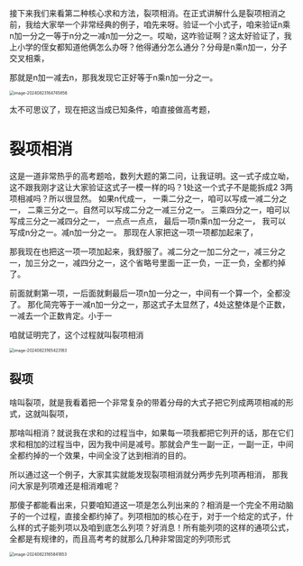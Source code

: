 接下来我们来看第二种核心求和方法，裂项相消。在正式讲解什么是裂项相消之前，我给大家举一个非常经典的例子，咱先来呀。验证一个小式子，咱来验证n乘n加一分之一等于n分之一减n加一分之一。哎呦，这咋验证啊？这太好验证了，我上小学的侄女都知道他俩怎么办呀？他得通分怎么通分？分母是n乘n加一，分子交叉相乘，

那就是n加一减去n，那我发现它正好等于n乘n加一分之一。

<img src="/Users/yuebinghui/Documents/program/github/note/images/image-20240823164745856.png" alt="image-20240823164745856" style="zoom:50%;" />

太不可思议了，现在把这当成已知条件，咱直接做高考题，

# 裂项相消

这是一道非常热乎的高考题哈，数列大题的第二问，让我证明。这一式子成立呦，这不跟我刚才这让大家验证这式子一模一样的吗？1处这一个式子不是能拆成2 3两项相减吗？所以很显然。
如果n代成一，
一乘二分之一，咱可以写成一减二分之一，
二乘三分之一。自然可以写成二分之一减三分之一。
三乘四分之一，咱可以写成三分之一减四分之一，
一点点一点点，
最后一项n乘n加一分之一，
我可以写成n分之一。减n加一分之一。
那现在人家把这一项一项都加起来了，

那我现在也把这一项一项加起来，我舒服了。减二分之一加二分之一，减三分之一，加三分之一，减四分之一，这个省略号里面一正一负，一正一负，全都约掉了。

前面就剩第一项，一后面就剩最后一项n加一分之一，中间有一个算一个，全都没了。
那化简完等于一减n加一分之一，那这式子太显然了，4处这整体是个正数，
一减去一个正数肯定。小于一

咱就证明完了，这个过程就叫裂项相消

<img src="/Users/yuebinghui/Documents/program/github/note/images/image-20240823165423183.png" alt="image-20240823165423183" style="zoom:50%;" />

## 裂项

啥叫裂项，就是我看着把一个非常复杂的带着分母的大式子把它列成两项相减的形式，这就叫裂项，

那啥叫相消？就说我在求和的过程当中，如果每一项我都把它列开的话，那在它们求和相加的过程当中，因为我中间是减号。那就会产生一副一正，一副一正，中间全都约掉的一个效果，中间全没了达到相消的目的。

所以通过这一个例子，大家其实就能发现裂项相消就分两步先列项再相消，
那我问大家是列项难还是相消难呢？

那傻子都能看出来，只要咱知道这一项是怎么列出来的？相消是一个完全不用动脑子的一个过程，直接全都约掉了。列项相加的核心在于，对于一个给定的式子，什么样的式子能列项以及咱到底怎么列项？好消息！所有能列项的这样的通项公式，全都是有规律的，而且高考考的就那么几种非常固定的列项形式

<img src="/Users/yuebinghui/Documents/program/github/note/images/image-20240823165841853.png" alt="image-20240823165841853" style="zoom:50%;" />